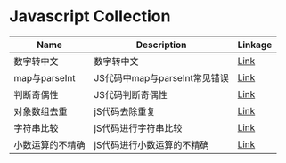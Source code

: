 # Javascript Collection


Name|Description|Linkage
--|--|--
数字转中文|数字转中文|[Link](./01_Number_to_Chinese)
map与parseInt|JS代码中map与parseInt常见错误|[Link](./02_map_parseInt)
判断奇偶性|JS代码判断奇偶性|[Link](./03_isOdd)
对象数组去重|jS代码去除重复|[Link](./04_reduce_duplicates)
字符串比较|jS代码进行字符串比较|[Link](./05_string_compare)
小数运算的不精确|jS代码进行小数运算的不精确|[Link](./06_decimal_operation)

